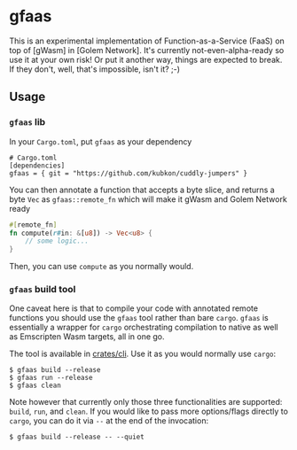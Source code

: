 # gfaas

This is an experimental implementation of Function-as-a-Service (FaaS)
on top of [gWasm] in [Golem Network]. It's currently not-even-alpha-ready
so use it at your own risk! Or put it another way, things are expected
to break. If they don't, well, that's impossible, isn't it? ;-)

## Usage

### `gfaas` lib

In your `Cargo.toml`, put `gfaas` as your dependency

```
# Cargo.toml
[dependencies]
gfaas = { git = "https://github.com/kubkon/cuddly-jumpers" }
```

You can then annotate a function that accepts a byte slice, and
returns a byte `Vec` as `gfaas::remote_fn` which will make it gWasm and
Golem Network ready

```rust
#[remote_fn]
fn compute(r#in: &[u8]) -> Vec<u8> {
    // some logic...
}
```

Then, you can use `compute` as you normally would.

### `gfaas` build tool

One caveat here is that to compile your code with annotated remote functions
you should use the `gfaas` tool rather than bare `cargo`. `gfaas` is essentially
a wrapper for `cargo` orchestrating compilation to native as well as Emscripten Wasm
targets, all in one go.

The tool is available in [crates/cli](crates/cli). Use it as you would normally use
`cargo`:

```
$ gfaas build --release
$ gfaas run --release
$ gfaas clean
```

Note however that currently only those three functionalities are supported: `build`, `run`,
and `clean`. If you would like to pass more options/flags directly to `cargo`, you can
do it via `--` at the end of the invocation:

```
$ gfaas build --release -- --quiet
```
